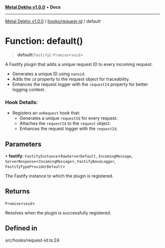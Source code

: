 [**Metal Dekho v1.0.0**](../../../README.md) • **Docs**

***

[Metal Dekho v1.0.0](../../../modules.md) / [hooks/request-id](../README.md) / default

# Function: default()

> **default**(`fastify`): `Promise`\<`void`\>

A Fastify plugin that adds a unique request ID to every incoming request.

- Generates a unique ID using `nanoid`.
- Adds the `id` property to the request object for traceability.
- Enhances the request logger with the `requestId` property for better logging context.

### Hook Details:
- Registers an `onRequest` hook that:
  - Generates a unique `requestId` for every request.
  - Attaches the `requestId` to the `request` object.
  - Enhances the request logger with the `requestId`.

## Parameters

• **fastify**: `FastifyInstance`\<`RawServerDefault`, `IncomingMessage`, `ServerResponse`\<`IncomingMessage`\>, `FastifyBaseLogger`, `FastifyTypeProviderDefault`\>

The Fastify instance to which the plugin is registered.

## Returns

`Promise`\<`void`\>

Resolves when the plugin is successfully registered.

## Defined in

src/hooks/request-id.ts:24
